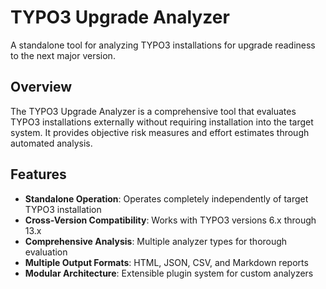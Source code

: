 # TYPO3 Upgrade Analyzer

A standalone tool for analyzing TYPO3 installations for upgrade readiness to the next major version.

## Overview

The TYPO3 Upgrade Analyzer is a comprehensive tool that evaluates TYPO3 installations externally without requiring installation into the target system. It provides objective risk measures and effort estimates through automated analysis.

## Features

- **Standalone Operation**: Operates completely independently of target TYPO3 installation
- **Cross-Version Compatibility**: Works with TYPO3 versions 6.x through 13.x
- **Comprehensive Analysis**: Multiple analyzer types for thorough evaluation
- **Multiple Output Formats**: HTML, JSON, CSV, and Markdown reports
- **Modular Architecture**: Extensible plugin system for custom analyzers
